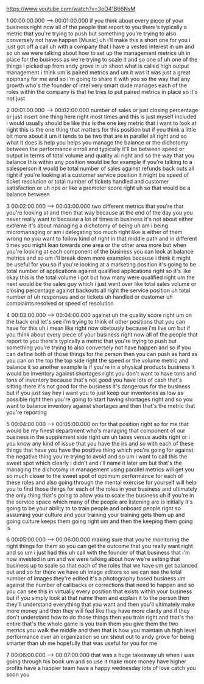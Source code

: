 https://www.youtube.com/watch?v=3oD41B66NsM

1 00:00:00.000 --\> 00:01:00.000 if you think about every piece of your
business right now all of the people that report to you there's
typically a metric that you're trying to push but something you're
trying to also conversely not have happen \[Music\] uh i'll make this a
short one for you i just got off a call uh with a company that i have a
vested interest in um and so uh we were talking about how to set up the
management metrics uh in place for the business as we're trying to scale
it and so one of uh one of the things i picked up from andy grove in uh
shoot what is called high output management i think um is paired metrics
and um it was it was just a great epiphany for me and so i'm going to
share it with you so the way that any growth who's the founder of intel
very smart dude manages each of the roles within the company is that he
tries to put paired metrics in place so it's not just

2 00:01:00.000 --\> 00:02:00.000 number of sales or just closing
percentage or just insert one thing here right most times and this is
just myself included i would usually should be like this is the one key
metric that i want to look at right this is the one thing that matters
for this position but if you think a little bit more about it um it
tends to be two that are in parallel all right and so what it does is
help you helps you manage the balance or the dichotomy between the
performance enroll and typically it'll be between speed or output in
terms of total volume and quality all right and so the way that you
balance this within any position would be for example if you're talking
to a salesperson it would be total number of sales against refunds back
outs all right if you're looking at a customer service position it might
be speed of ticket resolution or total number of tickets handled and
customer satisfaction or uh nps or like a promoter score right uh so
that would be a balance between

3 00:02:00.000 --\> 00:03:00.000 two different metrics that you're that
you're looking at and then that way because at the end of the day you
you never really want to because a lot of times in business it's not
about either extreme it's about managing a dichotomy of being uh am i
being micromanaging or am i delegating too much right like is either of
them wrong no you want to follow kind of right in that middle path and
in different times you might lean towards one area or the other area
more but when you're looking at each component of the business you can
look at balance metrics and so um i'll break down more examples because
i think it might be useful for you so if you're looking at a marketing
position it's going to be total number of applications against qualified
applications right so it's like okay this is the total volume i got but
how many were qualified right um the next would be the sales guy which i
just went over like total sales volume or closing percentage against
backouts all right the service position uh total number of uh responses
and or tickets uh handled or customer uh complaints resolved or speed of
resolution

4 00:03:00.000 --\> 00:04:00.000 against uh the quality score right um
on the back end let's see i'm trying to think of other positions that
you can have for this uh i mean like right now obviously because i'm
live um but if you think about every piece of your business right now
all of the people that report to you there's typically a metric that
you're trying to push but something you're trying to also conversely not
have happen and so if you can define both of those things for the person
then you can push as hard as you can on the top the top side right the
speed or the volume metric and balance it so another example is if
you're in a physical products business it would be inventory against
shortages right you don't want to have tons and tons of inventory
because that's not good you have lots of cash that's sitting there it's
not good for the business it's dangerous for the business but if you
just say hey i want you to just keep our inventories as low as possible
right then you're going to start having shortages right and so you want
to balance inventory against shortages and then that's the metric that
you're reporting

5 00:04:00.000 --\> 00:05:00.000 on for that position right so for me
that would be my finest department who's managing that component of our
business in the supplement side right um uh taxes versus audits right or
i you know any kind of issue that you have the irs and so with each of
these things that have you have the positive thing which you're going
for against the negative thing you're trying to avoid and so um i want
to call this the sweet spot which clearly i didn't and i'll name it
later um but that's the managing the dichotomy in management using
parallel metrics will get you so much closer to the sweet spot of
optimum performance for each of these roles and also going through the
mental exercise for yourself will help you to find those things for each
of the roles in your business and ultimately the only thing that's going
to allow you to scale the business uh if you're in the service space
which many of the people are listening are is initially it's going to be
your ability to to train people and onboard people right so assuming
your culture and your training your training gets them up and going
culture keeps them going right um and then the keeping them going is

6 00:05:00.000 --\> 00:06:00.000 making sure that you're monitoring the
right things for them so you can get the outcome that you really want
right and so um i just had this uh call with the founder of that
business that i'm now invested in um and we were talking about how we're
setting that business up to scale so that each of the roles that we have
um get balanced out and so for there we have uh image editors so we can
see the total number of images they're edited it's a photography based
business um against the number of callbacks or corrections that need to
happen and so you can see this in virtually every position that exists
within your business but if you simply look at that name them and
explain it to the person then they'll understand everything that you
want and then you'll ultimately make more money and then they will feel
like they have more clarity and if they don't understand how to do those
things then you train right and that's the entire that's the whole game
is you train them you give them the two metrics you walk the middle and
then that is how you maintain uh high level performance over an
organization so um shout out to andy grove for being smarter than uh me
hopefully that was useful for you for me

7 00:06:00.000 --\> 00:07:00.000 that was a huge takeaway uh when i was
going through his book um and so use it make more money have higher
profits have a happier team have a happy wednesday lots of love catch
you soon you
